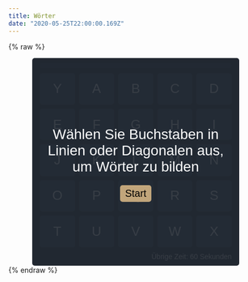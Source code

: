 ```yaml
---
title: Wörter
date: "2020-05-25T22:00:00.169Z"
---
```


{% raw %}
<style>
    .game {
        width: 400px;
        height: 400px;
        margin: auto;
        padding: 5px;
        display: flex;
        flex-direction: column;
        font-family: Arial, Helvetica, sans-serif;
        background-color: #222831;
        color: white;
        border-radius: 5px;
        box-sizing: initial;
    }

    .description-container {
        position: absolute;
        width: 400px;
        height: 400px;
        display: flex;
        flex-direction: column;
        align-items: center;
        justify-content: center;
        background-color: rgba(34,40,49, 0.9);
    }

    .description {
        font-size: 28px;
        margin: 15px;
        text-align: center;
    }

    .button {
        font-size: 20px;
        border: none;
        background-color: #c1a57b;
        padding: 5px 10px;
        margin: 5px;
        border-radius: 5px;
        cursor: pointer;
    }

    .container {
        flex: 1;
        display: flex;
        flex-direction: column;
        align-items: stretch;
        line-height: initial;
    }

    .letters-container {
        flex: 1;
        margin: 10px;
        display: grid;
        grid-template-columns: 1fr 1fr 1fr 1fr 1fr;
        grid-column-gap: 8px;
        grid-row-gap: 8px;
        user-select: none;
    }

    .letter {
        background-color: #30475e;
        display: flex;
        align-items: center;
        justify-content: center;
        font-size: 26px;
        padding: 10px;
        border-radius: 5px;
        box-shadow: 0px 0px 2px 0px #333;
        cursor: pointer;
        transition: opacity 0.3s;
    }

    .letter[pressed='true'] {
        opacity: 0.4;
    }

    .score {
        background-color: rgb(48,71,94, 0.5);
        border-radius: 5px;
        margin: 5px 10px 0;
        padding: 5px;
        display: flex;
        align-items: center;
        justify-content: center;
    }

    .time {
        align-self: flex-end;
        margin: 0 10px 5px;
    }
</style>
<div class="game">
    <div class="container">
        <div id="score" class="score"></div>
        <div id="letters-container" class="letters-container">
            <div id="letter0" class="letter">Y</div>
            <div id="letter1" class="letter">A</div>
            <div id="letter2" class="letter">B</div>
            <div id="letter3" class="letter">C</div>
            <div id="letter4" class="letter">D</div>
            <div id="letter5" class="letter">E</div>
            <div id="letter6" class="letter">F</div>
            <div id="letter7" class="letter">G</div>
            <div id="letter8" class="letter">H</div>
            <div id="letter9" class="letter">I</div>
            <div id="letter10" class="letter">J</div>
            <div id="letter11" class="letter">K</div>
            <div id="letter12" class="letter">L</div>
            <div id="letter13" class="letter">M</div>
            <div id="letter14" class="letter">N</div>
            <div id="letter15" class="letter">O</div>
            <div id="letter16" class="letter">P</div>
            <div id="letter17" class="letter">Q</div>
            <div id="letter18" class="letter">R</div>
            <div id="letter19" class="letter">S</div>
            <div id="letter20" class="letter">T</div>
            <div id="letter21" class="letter">U</div>
            <div id="letter22" class="letter">V</div>
            <div id="letter23" class="letter">W</div>
            <div id="letter24" class="letter">X</div>
        </div>
        <div id="time" class="time">Übrige Zeit: 60 Sekunden</div>
    </div>
    <div id="description-container" class="description-container">
        <span id="description" class="description">Wählen Sie Buchstaben in Linien oder Diagonalen aus, um Wörter zu bilden</span>
        <button id="start" class="button" onclick="startGame()">Start</button>
    </div>
</div>
<script>
    const linkGermanLetters = "https://cgreinhold.dev/datasets/german.json";
    const deutschAlphabet = ['E','E','E','E','E','E','E','E','E','E','E','E','E','E','E','E','E','E','E','E',
        'E','E','E','E','E','E','E','E','E','E','E','E','E','E','N','N','N','N','N','N','N','N','N','N',
        'N','N','N','N','N','N','N','N','N','N','N','N','I','I','I','I','I','I','I','I','I','I','I','I',
        'I','I','I','I','R','R','R','R','R','R','R','R','R','R','R','R','R','R','S','S','S','S','S','S',
        'S','S','S','S','S','S','T','T','T','T','T','T','T','T','T','T','T','T','A','A','A','A','A','A',
        'A','A','A','A','A','A','D','D','D','D','D','D','D','D','D','D','H','H','H','H','H','H','H','H',
        'H','H','U','U','U','U','U','U','U','U','L','L','L','L','L','L','L','L','C','C','C','C','C','C',
        'G','G','G','G','G','G','M','M','M','M','M','M','O','O','O','O','B','B','B','B','W','W','W','W',
        'F','F','K','K','Z','Z','V','V','P','P','ß','J','X','Y','Q'];
    let words = [];
    let selectedLetters = [];
    let isPressed = false;
    let startTime = null;
    let totalScore = 0;
    let levelScore = 0;
    let maxLevelScore = 25;

    function addEvents() {
    const lettersContainer = document.getElementById('letters-container');
    lettersContainer.addEventListener('mousedown', e => {
        const selectedElement = e.target;
        pushLetter(selectedElement);
        isPressed = true;
    });
    lettersContainer.addEventListener('mouseup', e => removeSelecteds());
    lettersContainer.addEventListener('mouseleave', e => removeSelecteds());
    const lettersDom = document.getElementsByClassName('letter');
    for (let i = 0; i < lettersDom.length; i++) {
        lettersDom[i].addEventListener('mouseenter', e => {
        if (isPressed) {
            const selectedElement = e.target;
            const selectedIndex = selectedElement.id.replace('letter', '');
            if (isSecondToLast(selectedIndex)) {
            const lastSelected = selectedLetters[selectedLetters.length - 1];
            selectedLetters.pop();
            document.getElementById('letter' + lastSelected.index).setAttribute('pressed', 'false');
            } else {
            pushLetter(selectedElement);
            }
        }
        });
    }
    }

    function isSecondToLast(index) {
    return selectedLetters.length > 1 
        && selectedLetters[selectedLetters.length - 2].index === index;
    }

    function pushLetter(element) {
    const elementIndex = element.id.replace('letter', '');
    const lastItem = selectedLetters[selectedLetters.length - 1];
    const lastIndex = lastItem ? Number(lastItem.index) : null;
    const isNextToPrevious = isNextTo(Number(elementIndex), lastIndex);
    if (!selectedLetters.find(l => l.index === elementIndex) 
        && isNextToPrevious 
        && element.className === 'letter') {
        selectedLetters.push({ index: elementIndex, letter: element.innerText });
        element.setAttribute('pressed', 'true');
    }
    }

    function isNextTo(newIndex, lastIndex) {
    if (lastIndex !== null) {
        return (
        newIndex === lastIndex + 1
        || newIndex === lastIndex - 1
        || newIndex === lastIndex - 6
        || newIndex === lastIndex - 5
        || newIndex === lastIndex - 4
        || newIndex === lastIndex + 6
        || newIndex === lastIndex + 5
        || newIndex === lastIndex + 4
        );
    }

    return true;
    }

    function removeSelecteds() {
    isPressed = false;
    const selecteds = document.querySelectorAll('[pressed=true]');
    const word = selectedLetters.map(l => l.letter).join('');
    for (let i = 0; i < selecteds.length; i++) {
        selecteds[i].removeAttribute('pressed');
        if (isValidWord(word)) {
        totalScore += word.length * 2;
        levelScore += word.length * 2;
        updateScoreText();
        selecteds[i].innerText = randomLetter();
        if (levelScore >= maxLevelScore) {
            startLevel();
        }
        }
    }
    selectedLetters = [];
    }

    function isValidWord(word) {
    return words.includes(word);
    }

    function randomLetter() {
        const alphabet = deutschAlphabet;
        const randomIndex = Math.round(Math.random() * alphabet.length);
        return alphabet[randomIndex];
        }

        function setInitialLetters() {
        for (let i = 0; i < 25; i++) {
            const element = document.getElementById('letter' + i);
            element.innerText = randomLetter();
        }

        selectedLetters = [];
    }

    function getWords() {
        fetch(linkGermanLetters)
        .then(r => r.json())
        .then(j => words = j.words);
    }

    function startTimeLoop() {
        setInterval(() => {
            if (startTime) {
            const now = Date.now();
            const timePassed = now - startTime;
            const secondsPassed = timePassed / 1000;
            const timeLeft = Math.round(60 - secondsPassed);
            document.getElementById('time').innerText = 
                `Übrige Zeit: ${timeLeft} Sekunden`;
            if (timeLeft === 0) {
                endGame();
            }
            }
        }, 500);
    }

    function endGame() {
        const descriptionContainer = document.getElementById('description-container');
        descriptionContainer.style.display = 'flex';
        startTime = null;
        document.getElementById('description').innerText = `Ergebnis: ${totalScore}`;
        document.getElementById('start').innerText = 'Neu starten';
        maxLevelScore = 25;
        totalScore = 0;
        levelScore = 0;
    }

    function startGame() {
    setInitialLetters();
    const descriptionContainer = document.getElementById('description-container');
    descriptionContainer.style.display = 'none';
    startLevel();
    }

    function startLevel() {
    maxLevelScore = maxLevelScore + 5;
    startTime = Date.now();
    levelScore = 0;
    updateScoreText();
    }

    function updateScoreText() {
    document.getElementById('score').innerText = `${levelScore}/${maxLevelScore}`;
    }

    addEvents();
    startTimeLoop();
    getWords();
</script>
{% endraw %}